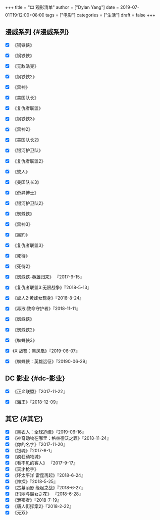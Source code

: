 +++
title = "🎞 观影清单"
author = ["Dylan Yang"]
date = 2019-07-01T19:12:00+08:00
tags = ["电影"]
categories = ["生活"]
draft = false
+++

## 漫威系列 {#漫威系列}

-   [X] 《钢铁侠》
-   [X] 《钢铁侠》
-   [X] 《无敌浩克》
-   [X] 《钢铁侠2》
-   [X] 《雷神》
-   [X] 《美国队长》
-   [X] 《复仇者联盟》
-   [X] 《钢铁侠3》
-   [X] 《雷神2》
-   [X] 《美国队长2》
-   [X] 《银河护卫队》
-   [X] 《复仇者联盟2》
-   [X] 《蚊人》
-   [X] 《美国队长3》
-   [X] 《奇异博士》
-   [X] 《银河护卫队2》
-   [X] 《蜘蛛侠》
-   [X] 《雷神3》
-   [X] 《黑豹》
-   [X] 《复仇者联盟3》
-   [X] 《死待》
-   [X] 《死待2》
-   [X] 《蜘蛛侠-英雄归来》 『2017-9-15』
-   [X] 《复仇者联盟3:无限战争》『2018-5-13』
-   [X] 《蚁人2:黄蜂女现身》『2018-8-24』
-   [X] 《毒液:致命守护者》『2018-11-11』
-   [X] 《蜘蛛侠》
-   [X] 《蜘蛛侠2》
-   [X] 《蜘蛛侠3》
-   [X] 《X 战警：黑凤凰》『2019-06-07』
-   [X] 《蜘蛛侠：英雄远征》『20190-06-29』


## DC 影业 {#dc-影业}

-   [X] 《正义联盟》『2017-11-22』
-   [X] 《海王》『2018-12-09』


## 其它 {#其它}

-   [X] 《黑衣人：全球追缉》『2019-06-16』
-   [X] 《神奇动物在哪里：格林德沃之罪》『2018-11-24』
-   [X] 《你的名字》『2017-11-20』
-   [X] 《银魂》『2017-9-1』
-   [X] 《疯狂动物城》
-   [X] 《看不见的客人》 『2017-9-17』
-   [X] 《天才枪手》
-   [X] 《环太平洋 雷霆再起》『2018-6-24』
-   [X] 《神探》『2018-5-25』
-   [X] 《古墓丽影 缘起之战》『2018-6-27』
-   [X] 《玛丽与魔女之花》 『2018-6-28』
-   [X] 《泄密者》『2018-7-19』
-   [X] 《唐人街探案2》『2018-2-22』
-   [X] 《无双》
